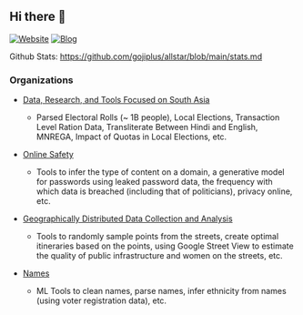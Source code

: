 ## Hi there 👋

[![Website](https://img.shields.io/badge/Website-brightgreen)](https://gsood.com)
[![Blog](https://img.shields.io/badge/Blog-brightgreen)](https://gojiberries.io)


Github Stats: https://github.com/gojiplus/allstar/blob/main/stats.md

### Organizations

* [Data, Research, and Tools Focused on South Asia](https://github.com/in-rolls/)
    * Parsed Electoral Rolls (~ 1B people), Local Elections, Transaction Level Ration Data, Transliterate Between Hindi and English, MNREGA, Impact of Quotas in Local Elections, etc.

* [Online Safety](https://github.com/themains)
     * Tools to infer the type of content on a domain, a generative model for passwords using leaked password data, the frequency with which data is breached (including that of politicians), privacy online, etc.

* [Geographically Distributed Data Collection and Analysis](https://github.con/geosensing)
     * Tools to randomly sample points from the streets, create optimal itineraries based on the points, using Google Street View to estimate the quality of public infrastructure and women on the streets, etc.

* [Names](https://github.com/appeler)
     * ML Tools to clean names, parse names, infer ethnicity from names (using voter registration data), etc.





<!--
**soodoku/soodoku** is a ✨ _special_ ✨ repository because its `README.md` (this file) appears on your GitHub profile.

Here are some ideas to get you started:

- 🔭 I’m currently working on ...
- 🌱 I’m currently learning ...
- 👯 I’m looking to collaborate on ...
- 🤔 I’m looking for help with ...
- 💬 Ask me about ...
- 📫 How to reach me: ...
- 😄 Pronouns: ...
- ⚡ Fun fact: ...
-->
